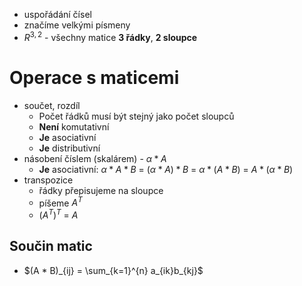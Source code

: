 - uspořádání čísel
- značíme velkými písmeny
- $R^{3, 2}$ - všechny matice **3 řádky**, **2 sloupce**
# Operace s maticemi
- součet, rozdíl
	- Počet řádků musí být stejný jako počet sloupců
	- **Není** komutativní
	- **Je** asociativní
	- **Je** distributivní
- násobení číslem (skalárem) - $\alpha * A$ 
	- **Je** asociativní: $\alpha * A * B$ = $(\alpha * A) * B$ = $\alpha * (A * B)$ = $A * (\alpha * B)$
- transpozice
	- řádky přepisujeme na sloupce
	- píšeme $A^T$
	- $(A^T)^T$ = $A$
## Součin matic
- $(A * B)_{ij} = \sum_{k=1}^{n} a_{ik}b_{kj}$     